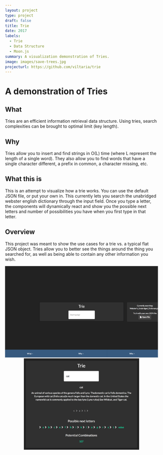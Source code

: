 ```yaml
---
layout: project
type: project
draft: false
title: Trie
date: 2017
labels:
  - Trie
  - Data Structure
  - Moon.js
summary: A visualization demonstration of Tries.
image: images/save-trees.jpg
projecturl: https://github.com/viltaria/trie
---
```


# A demonstration of Tries
## What
Tries are an efficient information retrieval data structure. Using tries, search complexities can be brought to optimal limit (key length).

## Why
Tries allow you to insert and find strings in O(L) time (where L represent the length of a single word). They also allow you to find words that have a single character different, a prefix in common, a character missing, etc.

## What this is
This is an attempt to visualize how a trie works. You can use the default JSON file, or put your own in. This currently lets you search the unabridged webster english dictionary through the input field. Once you type a letter, the components will dynamically react and show you the possible next letters and number of possibilities you have when you first type in that letter.

## Overview
This project was meant to show the use cases for a trie vs. a typical flat JSON object. Tries allow you to better see the things around the thing you searched for, as well as being able to contain any other information you wish.

<center>
  <img style="height: 300px;" src="../images/trie.png"/>
  <img style="height: 300px;" src="../images/trie_cat.png"/>

</center>